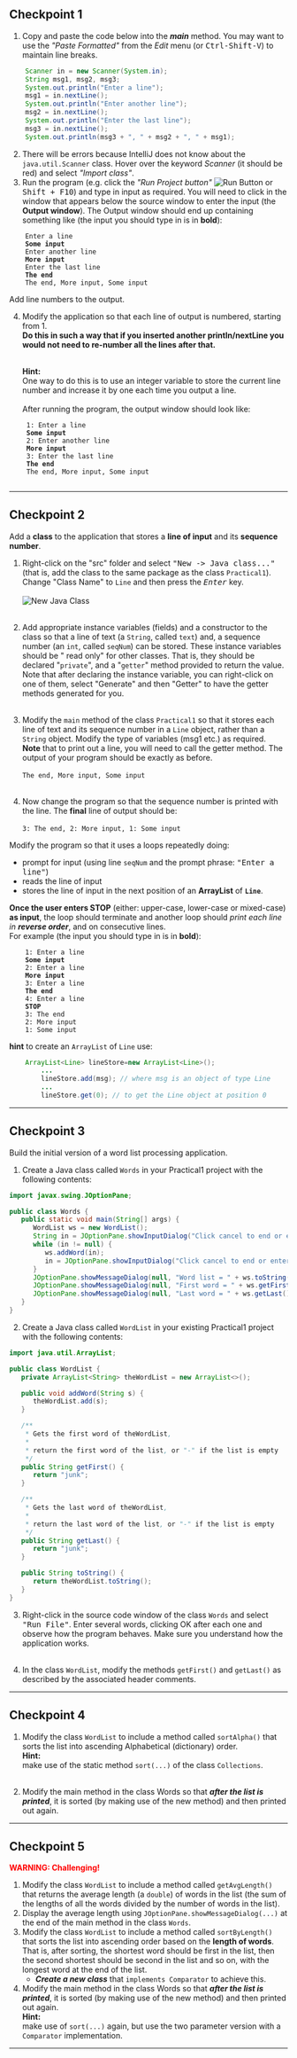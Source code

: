 ## Checkpoint 1

1. Copy and paste the code below into the <b><i>main</i></b> method. You may want to use the <i>"Paste Formatted"</i>
   from the *Edit* menu (or <kbd>Ctrl-Shift-V</kbd>) to maintain line breaks.

``` java
    Scanner in = new Scanner(System.in);
    String msg1, msg2, msg3;
    System.out.println("Enter a line");
    msg1 = in.nextLine();
    System.out.println("Enter another line");
    msg2 = in.nextLine();
    System.out.println("Enter the last line");
    msg3 = in.nextLine();
    System.out.println(msg3 + ", " + msg2 + ", " + msg1);
```

2. There will be errors because IntelliJ does not know about the `java.util.Scanner` class.
   Hover over the keyword *Scanner* (it should be red) and select *"Import class"*.
3. Run the program (e.g. click the *"Run Project button"* ![Run Button](../assets/runButton.png) or <kbd>Shift +
   F10</kbd>)
   and type in input as required. You will need to click in the window that appears below the source window to
   enter the input (the <b>Output window</b>). The Output window should end up containing something like
   (the input you should type in is in <b>bold</b>):

<pre><code>    Enter a line
    <b>Some input</b>
    Enter another line
    <b>More input</b>
    Enter the last line
    <b>The end</b>
    The end, More input, Some input
</code></pre>

Add line numbers to the output.

4. Modify the application so that each line of output is numbered, starting from 1. <br>**Do this in such a way that if
   you inserted another println/nextLine you would not need to re-number all the lines after that.**<br><br>

   **Hint:**<br> One way to do this is to use an integer variable to store the current line number and increase it by
   one each time you output a line.<br><br>
   After running the program, the output window should look like:
    <pre><code> 1: Enter a line
    <b>Some input</b>
    2: Enter another line
    <b>More input</b>
    3: Enter the last line
    <b>The end</b>
    The end, More input, Some input
    </code></pre>

---
## Checkpoint 2

Add a **class** to the application that stores a **line of input** and its **sequence number**.

1. Right-click on the "src" folder and select <kbd>"New -> Java class..."</kbd> (that is, add the class to the same
   package as the class `Practical1`). Change "Class Name" to `Line` and then press the <kbd><i>Enter</i></kbd>
   key.<br><br>
   ![New Java Class](../assets/newJavaClass.png)<br><br>

2. Add appropriate instance variables (fields) and a constructor to the class so that a line of text (a `String`,
   called `text`) and, a sequence number (an `int`, called `seqNum`) can be stored. These instance variables should be "
   read only" for other classes. That is, they should be declared "`private`",
   and a "`getter`" method provided to return the value. Note that after declaring the instance variable, you can
   right-click on one of them, select "Generate" and then "Getter" to have the getter methods generated for you.<br><br>
3. Modify the `main` method of the class `Practical1` so that it stores each line of text and its sequence number in
   a `Line` object, rather than a `String` object. Modify the type of variables (msg1 etc.) as required. <br>**Note**
   that to print out a line, you will need to call the getter method. The output of your program should be exactly as
   before.<br><br>
   `The end, More input, Some input` <br><br>
4. Now change the program so that the sequence number is printed with the line. The <b>final</b> line of output should
   be:<br><br>
   `3: The end, 2: More input, 1: Some input`

Modify the program so that it uses a loops repeatedly doing:

- prompt for input (using line `seqNum` and the prompt phrase: <kbd>"Enter a line"</kbd>)
- reads the line of input
- stores the line of input in the next position of an <b>ArrayList</b>         of <b>`Line`</b>.

**Once the user enters STOP** (either: upper-case, lower-case or mixed-case) **as input**, the loop should terminate and
another loop should *print each line in **reverse order***, and on consecutive lines.<br>
For example (the input you should type in is in <b>bold</b>):
<pre><code>    1: Enter a line
    <b>Some input</b>
    2: Enter a line
    <b>More input</b>
    3: Enter a line
    <b>The end</b>
    4: Enter a line
    <b>STOP</b>
    3: The end
    2: More input
    1: Some input
</code></pre>

**hint**
to create an `ArrayList` of `Line` use:

```java
    ArrayList<Line> lineStore=new ArrayList<Line>();
        ...
        lineStore.add(msg); // where msg is an object of type Line
        ...
        lineStore.get(0); // to get the Line object at position 0
```

---
## Checkpoint 3

Build the initial version of a word list processing application.

1. Create a Java class called `Words` in your Practical1 project with the following contents:

```java
import javax.swing.JOptionPane;

public class Words {
   public static void main(String[] args) {
      WordList ws = new WordList();
      String in = JOptionPane.showInputDialog("Click cancel to end or enter a word and click OK");
      while (in != null) {
         ws.addWord(in);
         in = JOptionPane.showInputDialog("Click cancel to end or enter a word and click OK");
      }
      JOptionPane.showMessageDialog(null, "Word list = " + ws.toString());
      JOptionPane.showMessageDialog(null, "First word = " + ws.getFirst());
      JOptionPane.showMessageDialog(null, "Last word = " + ws.getLast());
   }
}
```

2. Create a Java class called `WordList` in your existing Practical1 project with the following contents:

```java
import java.util.ArrayList;

public class WordList {
   private ArrayList<String> theWordList = new ArrayList<>();

   public void addWord(String s) {
      theWordList.add(s);
   }

   /**
    * Gets the first word of theWordList,
    *
    * return the first word of the list, or "-" if the list is empty
    */
   public String getFirst() {
      return "junk";
   }

   /**
    * Gets the last word of theWordList,
    *
    * return the last word of the list, or "-" if the list is empty
    */
   public String getLast() {
      return "junk";
   }

   public String toString() {
      return theWordList.toString();
   }
}
```

3. Right-click in the source code window of the class `Words` and select <kbd>"Run File"</kbd>. Enter several words,
   clicking OK after each one and observe how the program behaves. Make sure you understand how the application
   works.<br><br>

4. In the class `WordList`, modify the methods `getFirst()` and `getLast()`
   as described by the associated header comments.

---
## Checkpoint 4

1. Modify the class `WordList` to include a method called `sortAlpha()` that sorts the list into ascending
   Alphabetical (dictionary) order.  
   **Hint:**  
   make use of the static method `sort(...)` of the class `Collections`.<br><br>

2. Modify the main method in the class Words so that _**after the list is printed**_, it is sorted (by making use of the
   new
   method) and then printed out again.

---
## Checkpoint 5

<span style="color:red;"><b>WARNING: Challenging!</b></span>

1. Modify the class `WordList` to include a method called `getAvgLength()` that returns the average length (a `double`)
   of words in the list (the sum of the lengths of all the words divided by the number of words in the list).
2. Display the average length using `JOptionPane.showMessageDialog(...)` at the end of the main method in the
   class `Words`.
3. Modify the class `WordList` to include a method called `sortByLength()` that sorts the list into ascending order
   based on the **length of words**. That is, after sorting, the shortest word should be first in the list, then the
   second shortest should be second in the list and so on, with the longest word at the end of the list.<br>
   - **_Create a new class_** that `implements Comparator` to achieve this.
4. Modify the main method in the class Words so that **_after the list is printed_**, it is sorted (by making use of
   the new method) and then printed out again.  
   **Hint:**  
   make use of `sort(...)` again, but use the two parameter version with a `Comparator` implementation.

---
   

